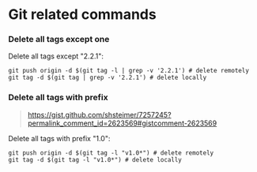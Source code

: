 # Git related commands

### Delete all tags except one
Delete all tags except "2.2.1":
```
git push origin -d $(git tag -l | grep -v '2.2.1') # delete remotely
git tag -d $(git tag | grep -v '2.2.1') # delete locally
```



### Delete all tags with prefix
> https://gist.github.com/shsteimer/7257245?permalink_comment_id=2623569#gistcomment-2623569

Delete all tags with prefix "1.0":
```
git push origin -d $(git tag -l "v1.0*") # delete remotely
git tag -d $(git tag -l "v1.0*") # delete locally
```
